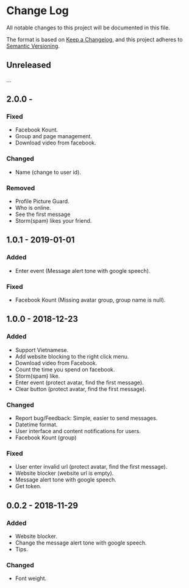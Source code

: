 # Change Log
All notable changes to this project will be documented in this file.

The format is based on [Keep a Changelog](https://keepachangelog.com/en/1.0.0/),
and this project adheres to [Semantic Versioning](https://semver.org/spec/v2.0.0.html).

## Unreleased
...

## 2.0.0 - 
### Fixed
- Facebook Kount.
- Group and page management.
- Download video from facebook.

### Changed
- Name (change to user id).

### Removed
- Profile Picture Guard.
- Who is online.
- See the first message
- Storm(spam) likes your friend.

## 1.0.1 - 2019-01-01
### Added
- Enter event (Message alert tone with google speech).

### Fixed
- Facebook Kount (Missing avatar group, group name is null).

## 1.0.0 - 2018-12-23
### Added
- Support Vietnamese.
- Add website blocking to the right click menu.
- Download video from Facebook.
- Count the time you spend on facebook.
- Storm(spam) like.
- Enter event (protect avatar, find the first message).
- Clear button (protect avatar, find the first message).

### Changed
- Report bug/Feedback: Simple, easier to send messages.
- Datetime format.
- User interface and content notifications for users.
- Facebook Kount (group)

### Fixed
- User enter invalid url (protect avatar, find the first message).
- Website blocker (website url is empty).
- Message alert tone with google speech.
- Get token.

## 0.0.2 - 2018-11-29
### Added
- Website blocker.
- Change the message alert tone with google speech.
- Tips.

### Changed
- Font weight.
